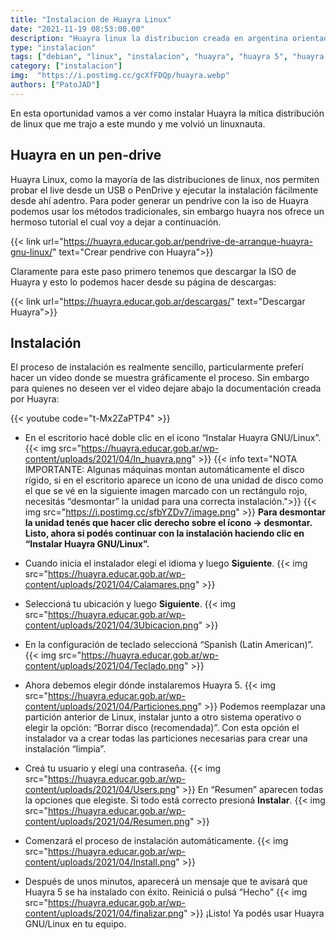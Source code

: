 ```yaml
---
title: "Instalacion de Huayra Linux"
date: "2021-11-19 08:53:00.00"
description: "Huayra linux la distribucion creada en argentina orientada a la educacion"
type: "instalacion"
tags: ["debian", "linux", "instalacion", "huayra", "huayra 5", "huayra linux", "argentina", "como instalar"]
category: ["instalacion"]
img:  "https://i.postimg.cc/gcXfFDQp/huayra.webp"
authors: ["PatoJAD"]
---
```


En esta oportunidad vamos a ver como instalar Huayra la mítica distribución de linux que me trajo a este mundo y me volvió un linuxnauta.

## Huayra en un pen-drive

Huayra Linux, como la mayoría de las distribuciones de linux, nos permiten probar el live desde un USB o PenDrive y ejecutar la instalación fácilmente desde ahí adentro. Para poder generar un pendrive con la iso de Huayra podemos usar los métodos tradicionales, sin embargo huayra nos ofrece un hermoso tutorial el cual voy a dejar a continuación.

{{< link url="https://huayra.educar.gob.ar/pendrive-de-arranque-huayra-gnu-linux/" text="Crear pendrive con Huayra">}}

Claramente para este paso primero tenemos que descargar la ISO de Huayra y esto lo podemos hacer desde su página de descargas:

{{< link url="https://huayra.educar.gob.ar/descargas/" text="Descargar Huayra">}}

## Instalación

El proceso de instalación es realmente sencillo, particularmente preferí hacer un video donde se muestra gráficamente el proceso. Sin embargo para quienes no deseen ver el video dejare abajo la documentación creada por Huayra:

{{< youtube code="t-Mx2ZaPTP4" >}}

* En el escritorio hacé doble clic en el icono “Instalar Huayra GNU/Linux”.
  {{< img src="https://huayra.educar.gob.ar/wp-content/uploads/2021/04/In_huayra.png" >}}
  {{< info text="NOTA IMPORTANTE: Algunas máquinas montan automáticamente el disco rígido, si en el escritorio aparece un ícono de una unidad de disco como el que se vé en la siguiente imagen marcado con un rectángulo rojo,  necesitás “desmontar” la unidad para una correcta instalación.">}}
  {{< img src="https://i.postimg.cc/sfbYZDv7/image.png" >}}
  **Para desmontar la unidad tenés que hacer clic derecho sobre el ícono -> desmontar.  Listo, ahora si podés continuar con la instalación haciendo clic en “Instalar Huayra GNU/Linux”.**

* Cuando inicia el instalador elegí el idioma y luego **Siguiente**.
  {{< img src="https://huayra.educar.gob.ar/wp-content/uploads/2021/04/Calamares.png" >}}

* Seleccioná tu ubicación y luego **Siguiente**.
  {{< img src="https://huayra.educar.gob.ar/wp-content/uploads/2021/04/3Ubicacion.png" >}}

* En la configuración de teclado seleccioná “Spanish (Latin American)”.
  {{< img src="https://huayra.educar.gob.ar/wp-content/uploads/2021/04/Teclado.png" >}}

* Ahora debemos elegir dónde instalaremos Huayra 5.
  {{< img src="https://huayra.educar.gob.ar/wp-content/uploads/2021/04/Particiones.png" >}}
  Podemos reemplazar una partición anterior de Linux, instalar junto a otro sistema operativo o elegir la opción: “Borrar disco (recomendada)”. Con esta opción el instalador va a crear todas las particiones necesarias para crear una instalación “limpia”.

* Creá tu usuario y elegí una contraseña.
  {{< img src="https://huayra.educar.gob.ar/wp-content/uploads/2021/04/Users.png" >}}
  En “Resumen” aparecen todas la opciones que elegiste. Si todo está correcto presioná **Instalar**.
  {{< img src="https://huayra.educar.gob.ar/wp-content/uploads/2021/04/Resumen.png" >}}

* Comenzará el proceso de instalación automáticamente.
  {{< img src="https://huayra.educar.gob.ar/wp-content/uploads/2021/04/Install.png" >}}

* Después de unos minutos, aparecerá un mensaje que te avisará que Huayra 5 se ha instalado con éxito. Reiniciá o pulsá “Hecho”
  {{< img src="https://huayra.educar.gob.ar/wp-content/uploads/2021/04/finalizar.png" >}}
  ¡Listo! Ya podés usar Huayra GNU/Linux en tu equipo.
